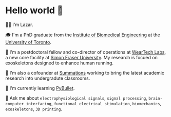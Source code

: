 # Hello world 👋

<!--
**lazarjov/lazarjov** is a ✨ _special_ ✨ repository because its `README.md` (this file) appears on your GitHub profile.

Here are some ideas to get you started:

- 🔭 I’m currently working on ...
- 🌱 I’m currently learning ...
- 👯 I’m looking to collaborate on ...
- 🤔 I’m looking for help with ...
- 💬 Ask me about ...
- 📫 How to reach me: ...
- 😄 Pronouns: ...
- ⚡ Fun fact: ...
-->

🙋‍♂️ I'm Lazar.

🎓 I'm a PhD graduate from the [Institute of Biomedical Engineering](https://bme.utoronto.ca/) at the [University of Toronto](https://www.utoronto.ca/).

🔬 I'm a postdoctoral fellow and co-director of operations at [WearTech Labs](https://www.sfu.ca/research/facilities/weartech-labs), a new core facility at [Simon Fraser University](https://www.sfu.ca/). My research is focued on exoskeletons designed to enhance human running.

🔭 I'm also a cofounder at [Summations](https://www.summations.com) working to bring the latest academic research into undergradute classrooms.

📕 I'm currently learning [PyBullet](https://pybullet.org/wordpress/).

💬 Ask me about `electrophysiological signals`, `signal processing`, `brain-computer interfacing`, `functional electrical stimulation`, `biomechanics`, `exoskeletons`, `3D printing`.
